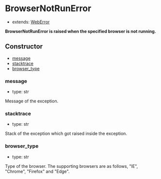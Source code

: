 # BrowserNotRunError

- extends: [WebError](./doc/api/python/exceptions/weberror.md)

**BrowserNotRunError is raised when the specified browser is not running.**

## Constructor<!-- {docsify-ignore} -->
- [message](#message)
- [stacktrace](#stacktrace)
- [browser_type](#browser_type)


### message
- type: str

Message of the exception.


### stacktrace
- type: str

Stack of the exception which got raised inside the exception.

### browser_type
- type: str

Type of the browser. The supporting browsers are as follows, "IE", "Chrome", "Firefox" and "Edge".